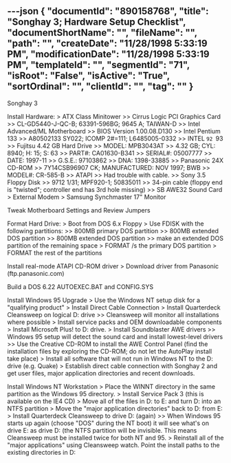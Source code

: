 ---json
{
  "documentId": "890158768",
  "title": "Songhay 3; Hardware Setup Checklist",
  "documentShortName": "",
  "fileName": "",
  "path": "",
  "createDate": "11/28/1998 5:33:19 PM",
  "modificationDate": "11/28/1998 5:33:19 PM",
  "templateId": "",
  "segmentId": "71",
  "isRoot": "False",
  "isActive": "True",
  "sortOrdinal": "",
  "clientId": "",
  "tag": ""
}
---

Songhay 3

Install Hardware:
&gt; ATX Class Minitower
    &gt;&gt; Cirrus Logic PCI Graphics Card
        &gt;&gt; CL-GD5440-J-QC-B; 63391-596BG; 9645 A; TAIWAN-D
    &gt;&gt; Intel Advanced/ML Motherboard
        &gt;&gt; BIOS Version 1.00.08.D130
    &gt;&gt; Intel Pentium 133
        &gt;&gt; A80502133 SY022; ICOMP 2#=111; L6485005-0332
        &gt;&gt; INTEL `92 `93
    &gt;&gt; Fujitsu 4.42 GB Hard Drive
        &gt;&gt; MODEL: MPB3043AT
        &gt;&gt; 4.32 GB; CYL: 8940; H: 15; S: 63
        &gt;&gt; PART#: CA01630-B341
        &gt;&gt; SERIAL#: 05007777
        &gt;&gt; DATE: 1997-11
        &gt;&gt; G.S.E.: 97103862
        &gt;&gt; DNA: 1398-33885
    &gt;&gt; Panasonic 24X CD-ROM
        &gt;&gt; 7Y14CSB96907 CK; MANUFACTURED: NOV 1997; BWB
        &gt;&gt; MODEL#: CR-585-B
        &gt;&gt; ATAPI
        &gt;&gt; Had trouble with cable.
    &gt;&gt; Sony 3.5 Floppy Disk
        &gt;&gt; 9712 1/31; MPF920-1; 50835011
        &gt;&gt; 34-pin cable (floppy end is &quot;twisted&quot;; controller end has 3rd hole missing)
    &gt;&gt; SB AWE32 Sound Card
&gt; External Modem
&gt; Samsung Synchmaster 17&quot; Monitor

Tweak Motherboard Settings and Review Jumpers

Format Hard Drive:
&gt; Boot from DOS 6.x Floppy
&gt; Use FDISK with the following partitions:
        &gt;&gt; 800MB primary DOS partition
        &gt;&gt; 800MB extended DOS partition
        &gt;&gt; 800MB extended DOS partition
        &gt;&gt; make an extended DOS partition of the remaining space
&gt; FORMAT /s the primary DOS partition
&gt; FORMAT the rest of the partitions

Install real-mode ATAPI CD-ROM driver
&gt; Download driver from Panasonic (ftp.panasonic.com)

Build a DOS 6.22 AUTOEXEC.BAT and CONFIG.SYS

Install Windows 95 Upgrade
&gt; Use the Windows NT setup disk for a &quot;qualifying product&quot;
&gt; Install Direct Cable Connection
&gt; Install Quarterdeck Cleansweep on logical D: drive
        &gt;&gt; Cleansweep will monitor all installations where possible
&gt; Install service packs and OEM downloadable components
&gt; Install Microsoft Plus! to D: drive.
&gt; Install Soundblaster AWE drivers
        &gt;&gt; Windows 95 setup will detect the sound card and install lowest-level drivers
        &gt;&gt; Use the Creative CD-ROM to install the AWE Control Panel (find the installation files by exploring the CD-ROM; do not let the AutoPlay install take place)
&gt; Install all software that will not run in Windows NT to the D: drive (e.g. Quake)
&gt; Establish direct cable connection with Songhay 2 and get user files, major application directories and recent downloads.

Install Windows NT Workstation
&gt; Place the WINNT directory in the same partition as the Windows 95 directory.
&gt; Install Service Pack 3 (this is available on the IE4 CD)
&gt; Move all of the files in D: to E: and turn D: into an NTFS partition
&gt; Move the &quot;major application directories&quot; back to D: from E:
&gt; Install Quarterdeck Cleansweep to drive D: (again)
        &gt;&gt; When Windows 95 starts up again (choose &quot;DOS&quot; during the NT boot) it will see what's on drive E: as drive D: (the NTFS partition will be invisible. This means Cleansweep must be installed twice for both NT and 95.
&gt; Reinstall all of the &quot;major applications&quot; using Cleansweep watch. Point the install paths to the existing directories in D:
